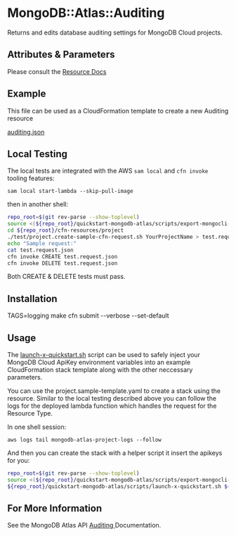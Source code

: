 # MongoDB::Atlas::Auditing

Returns and edits database auditing settings for MongoDB Cloud projects.

## Attributes & Parameters

Please consult the [Resource Docs](docs/README.md)

## Example
This file can be used as a CloudFormation template to create a new Auditing resource

[auditing.json](../../examples/auditing/auditing.json)

## Local Testing

The local tests are integrated with the AWS `sam local` and `cfn invoke` tooling features:

```
sam local start-lambda --skip-pull-image
```
then in another shell:
```bash
repo_root=$(git rev-parse --show-toplevel)
source <(${repo_root}/quickstart-mongodb-atlas/scripts/export-mongocli-config.py)
cd ${repo_root}/cfn-resources/project
./test/project.create-sample-cfn-request.sh YourProjectName > test.request.json 
echo "Sample request:"
cat test.request.json
cfn invoke CREATE test.request.json 
cfn invoke DELETE test.request.json 
```

Both CREATE & DELETE tests must pass.

## Installation
TAGS=logging make
cfn submit --verbose --set-default

## Usage

The [launch-x-quickstart.sh](../../quickstart-mongodb-atlas/scripts/launch-x-quickstart.sh) script
can be used to safely inject your MongoDB Cloud ApiKey environment variables into an example
CloudFormation stack template along with the other neccessary parameters.

You can use the project.sample-template.yaml to create a stack using the resource.
Similar to the local testing described above you can follow the logs for the deployed
lambda function which handles the request for the Resource Type.

In one shell session:
```
aws logs tail mongodb-atlas-project-logs --follow
```

And then you can create the stack with a helper script it insert the apikeys for you:


```bash
repo_root=$(git rev-parse --show-toplevel)
source <(${repo_root}/quickstart-mongodb-atlas/scripts/export-mongocli-config.py)
${repo_root}/quickstart-mongodb-atlas/scripts/launch-x-quickstart.sh ${repo_root}/cfn-resources/project/test/project.sample-template.yaml SampleProject1 ParameterKey=OrgId,ParameterValue=${ATLAS_ORG_ID}
```

## For More Information
See the MongoDB Atlas API [Auditing ](https://www.mongodb.com/docs/atlas/reference/api-resources-spec/#tag/Auditing) Documentation.
